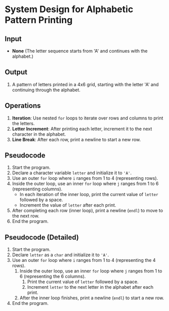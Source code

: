 # System Design for Alphabetic Pattern Printing

## Input
- **None** (The letter sequence starts from 'A' and continues with the alphabet.)

## Output
1. A pattern of letters printed in a 4x6 grid, starting with the letter 'A' and continuing through the alphabet.

## Operations
1. **Iteration**: Use nested `for` loops to iterate over rows and columns to print the letters.
2. **Letter Increment**: After printing each letter, increment it to the next character in the alphabet.
3. **Line Break**: After each row, print a newline to start a new row.

## Pseudocode
1. Start the program.
2. Declare a character variable `letter` and initialize it to `'A'`.
3. Use an outer `for` loop where `i` ranges from 1 to 4 (representing rows).
4. Inside the outer loop, use an inner `for` loop where `j` ranges from 1 to 6 (representing columns).
   - In each iteration of the inner loop, print the current value of `letter` followed by a space.
   - Increment the value of `letter` after each print.
5. After completing each row (inner loop), print a newline (`endl`) to move to the next row.
6. End the program.

## Pseudocode (Detailed)
1. Start the program.
2. Declare `letter` as a `char` and initialize it to `'A'`.
3. Use an outer `for` loop where `i` ranges from 1 to 4 (representing the 4 rows).
    1. Inside the outer loop, use an inner `for` loop where `j` ranges from 1 to 6 (representing the 6 columns).
        1. Print the current value of `letter` followed by a space.
        2. Increment `letter` to the next letter in the alphabet after each print.
    2. After the inner loop finishes, print a newline (`endl`) to start a new row.
4. End the program.
